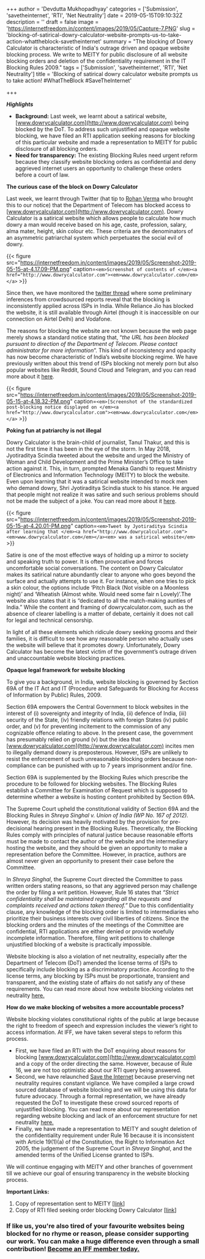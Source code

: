 +++
author = 'Devdutta Mukhopadhyay'
categories = ['Submission', 'savetheinternet', 'RTI', 'Net Neutrality']
date = 2019-05-15T09:10:32Z
description = ''
draft = false
image = 'https://internetfreedom.in/content/images/2019/05/Capture-7.PNG'
slug = 'blocking-of-satirical-dowry-calculator-website-prompts-us-to-take-action-whattheblock-savetheinternet'
summary = "The blocking of Dowry Calculator is characteristic of India's outrage driven and opaque website blocking process. We write to MEITY for public disclosure of all website blocking orders and deletion of the confidentiality requirement in the IT Blocking Rules 2009."
tags = ['Submission', 'savetheinternet', 'RTI', 'Net Neutrality']
title = 'Blocking of satirical dowry calculator website prompts us to take action! #WhatTheBlock #SaveTheInternet'

+++


**_Highlights_**

* ****Background:**** Last week, we learnt about a satirical website, [www.dowrycalculator.com](http://www.dowrycalculator.com) being blocked by the DoT.  To address such unjustified and opaque website blocking, we have filed an RTI application seeking reasons for blocking of this particular website and made a representation to MEITY for public disclosure of all blocking orders.
* **Need for transparency:** The existing Blocking Rules need urgent reform because they classify website blocking orders as confidential and deny aggrieved internet users an opportunity to challenge these orders before a court of law.

**The curious case of the block on Dowry Calculator**

Last week, we learnt through Twitter (hat tip to [Rohan Verma](https://twitter.com/rhnvrm) who brought this to our notice) that the Department of Telecom has blocked access to [www.dowrycalculator.com](http://www.dowrycalculator.com). Dowry Calculator is a satirical website which allows people to calculate how much dowry a man would receive based on his age, caste, profession, salary, alma mater, height, skin colour etc. These criteria are the denominators of an asymmetric patriarchal system which perpetuates the social evil of dowry.

{{< figure src="https://internetfreedom.in/content/images/2019/05/Screenshot-2019-05-15-at-4.17.09-PM.png" caption=`<em>Screenshot of contents of </em><a href="http://www.dowrycalculator.com"><em>www.dowrycalculator.com</em></a>` >}}

Since then, we have monitored the [twitter thread](https://twitter.com/rhnvrm/status/1124754245066977280) where some preliminary inferences from crowdsourced reports reveal that the blocking is inconsistently applied across ISPs in India.  While Reliance Jio has blocked the website, it is still available through Airtel (though it is inaccessible on our connection on Airtel Delhi) and Vodafone.

The reasons for blocking the website are not known because the web page merely shows a standard notice stating that, “_the URL has been blocked pursuant to direction of the Department of Telecom. Please contact administrator for more information_”. This kind of inconsistency and opacity has now become characteristic of India’s website blocking regime. We have previously written about this trend of ISPs blocking not merely porn but also popular websites like Reddit, Sound Cloud and Telegram, and you can read more about it [here](https://internetfreedom.in/what-a-week-updates-from-savetheinternet-on-website-blocking/).

{{< figure src="https://internetfreedom.in/content/images/2019/05/Screenshot-2019-05-15-at-4.18.32-PM.png" caption=`<em>[Screenshot of the standardized post-blocking notice displayed on </em><a href="http://www.dowrycalculator.com"><em>www.dowrycalculator.com</em></a>` >}}

**Poking fun at patriarchy is not illegal**

Dowry Calculator is the brain-child of journalist, Tanul Thakur, and this is not the first time it has been in the eye of the storm. In May 2018, Jyotiraditya Scindia tweeted about the website and urged the Ministry of Woman and Child Development and the Prime Minister’s Office to take action against it. This, in turn, prompted Menaka Gandhi to request Ministry of Electronics and Information Technology (MEITY) to block the website. Even upon learning that it was a satirical website intended to mock men who demand dowry, Shri Jyotiraditya Scindia stuck to his stance. He argued that people might not realize it was satire and such serious problems should not be made the subject of a joke. You can read more about it [here](https://www.dailyo.in/variety/dowry-harassment-abuse-deaths-dowry-calculator-ncrb-maneka-gandhi-jyotiraditya-scindia-twitter/story/1/24601.html).

{{< figure src="https://internetfreedom.in/content/images/2019/05/Screenshot-2019-05-15-at-4.20.01-PM.png" caption=`<em>Tweet by Jyotiraditya Scindia after learning that </em><a href="http://www.dowrycalculator.com"><em>www.dowrycalculator.com</em></a><em> was a satirical website</em>` >}}

Satire is one of the most effective ways of holding up a mirror to society and speaking truth to power. It is often provocative and forces uncomfortable social conversations. The content on Dowry Calculator makes its satirical nature abundantly clear to anyone who goes beyond the surface and actually attempts to use it. For instance, when one tries to pick a skin colour, the options include ‘Pitch Black (Not visible on a Moonless night)’ and ‘Wheatish (Almost white. Would need some fair n Lovely)’.The website also states that it is “dedicated to all the match-making aunties of India.” While the content and framing of dowrycalculator.com, such as the absence of clearer labelling is a matter of debate, certainly it does not call for legal and technical censorship.

In light of all these elements which ridicule dowry seeking grooms and their families, it is difficult to see how any reasonable person who actually uses the website will believe that it promotes dowry. Unfortunately, Dowry Calculator has become the latest victim of the government’s outrage driven and unaccountable website blocking practices.

**Opaque legal framework for website blocking**

To give you a background, in India, website blocking is governed by Section 69A of the IT Act and IT (Procedure and Safeguards for Blocking for Access of Information by Public) Rules, 2009.

Section 69A empowers the Central Government to block websites in the interest of (i) sovereignty and integrity of India, (ii) defence of India, (iii) security of the State, (iv) friendly relations with foreign States (iv) public order, and (v) for preventing incitement to the commission of any cognizable offence relating to above. In the present case, the government has presumably relied on ground (v) but the idea that [www.dowrycalculator.com](http://www.dowrycalculator.com) incites men to illegally demand dowry is preposterous. However, ISPs are unlikely to resist the enforcement of such unreasonable blocking orders because non-compliance can be punished with up to 7 years imprisonment and/or fine.

Section 69A is supplemented by the Blocking Rules which prescribe the procedure to be followed for blocking websites. The Blocking Rules establish a Committee for Examination of Request which is supposed to determine whether a website is hosting content prohibited by Section 69A.

The Supreme Court upheld the constitutional validity of Section 69A and the Blocking Rules in _Shreya Singhal v. Union of India (WP No. 167 of 2012)._ However, its decision was heavily motivated by the provision for pre-decisional hearing present in the Blocking Rules. Theoretically, the Blocking Rules comply with principles of natural justice because reasonable efforts must be made to contact the author of the website and the intermediary hosting the website, and they should be given an opportunity to make a representation before the Committee. However, in practice, authors are almost never given an opportunity to present their case before the Committee.

In _Shreya Singhal_, the Supreme Court directed the Committee to pass written orders stating reasons, so that any aggrieved person may challenge the order by filing a writ petition. However, Rule 16 states that _“Strict confidentiality shall be maintained regarding all the requests and complaints received and actions taken thereof.”_ Due to this confidentiality clause, any knowledge of the blocking order is limited to intermediaries who prioritize their business interests over civil liberties of citizens. Since the blocking orders and the minutes of the meetings of the Committee are confidential, RTI applications are either denied or provide woefully incomplete information.  Therefore, filing writ petitions to challenge unjustified blocking of a website is practically impossible.

Website blocking is also a violation of net neutrality, especially after the Department of Telecom (DoT) amended the license terms of ISPs to specifically include blocking as a discriminatory practice. According to the license terms, any blocking by ISPs must be proportionate, transient and transparent, and the existing state of affairs do not satisfy any of these requirements. You can read more about how website blocking violates net neutrality [here.](https://internetfreedom.in/what-the-block-our-net-neutrality-rules-require-a-monitoring-and-enforcement-structure/)

**How do we make blocking of websites a more accountable process?**

Website blocking violates constitutional rights of the public at large because the right to freedom of speech and expression includes the viewer’s right to access information. At IFF, we have taken several steps to reform this process.

* First, we have filed an RTI with the DoT enquiring about reasons for blocking [www.dowrycalculator.com](http://www.dowrycalculator.com) and a copy of the order directing the same. However, because of Rule 16, we are not too optimistic about our RTI query being answered.
* Second, we have relaunched [Save the Internet](https://savetheinternet.in/) because preserving net neutrality requires constant vigilance. We have compiled a large crowd sourced database of website blocking and we will be using this data for future advocacy. Through a formal representation, we have already requested the DoT to investigate these crowd sourced reports of unjustified blocking. You can read more about our representation regarding website blocking and lack of an enforcement structure for net neutrality [here.](https://drive.google.com/file/d/1wS1gUa0nl3YLM2Tlhjpej8l97cZan-yZ/view)
* Finally, we have made a representation to MEITY and sought deletion of the confidentiality requirement under Rule 16 because it is inconsistent with Article 19(1)(a) of the Constitution, the Right to Information Act 2005, the judgement of the Supreme Court in _Shreya Singhal_, and the amended terms of the Unified License granted to ISPs.

We will continue engaging with MEITY and other branches of government till we achieve our goal of ensuring transparency in the website blocking process.

**Important Links:**

1. Copy of representation sent to MEITY [[link](https://drive.google.com/open?id=14V0n-l8na2Gt2b4cNFlCYInFzmTBKqzg)]
2. Copy of RTI filed seeking order blocking Dowry Calculator [[link](https://drive.google.com/file/d/1mpRaDPLTkOp5PF4T4sWbhvfUYjC_wQa-/view?usp=sharing)]

### If like us, you're also tired of your favourite websites being blocked for no rhyme or reason, please consider supporting our work. You can make a huge difference even through a small contribution! [Become an IFF member today.](https://internetfreedom.in/donate/)

